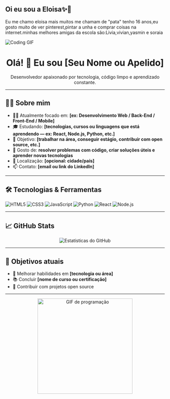 ## Oi eu sou a Eloisa✨🎀
Eu me chamo eloisa mais muitos me chamam de "pata" tenho 16 anos,eu gosto muito de ver pinterest,pintar a unha e comprar coisas na internet.minhas melhores amigas da escola são:Livia,vivian,yasmin e soraia


![Coding GIF](https://i.pinimg.com/originals/19/d5/39/19d5396de3a54f311a7ec6a5eb3456dc.gif)

<h1 align="center">Olá! 👋 Eu sou [Seu Nome ou Apelido]</h1>

<p align="center">
  Desenvolvedor apaixonado por tecnologia, código limpo e aprendizado constante.
</p>

---

## 🧑‍💻 Sobre mim

- 👨‍💻 Atualmente focado em: **[ex: Desenvolvimento Web / Back-End / Front-End / Mobile]**
- 🎓 Estudando: **[tecnologias, cursos ou linguagens que está aprendendo — ex: React, Node.js, Python, etc.]**
- 💼 Objetivo: **[trabalhar na área, conseguir estágio, contribuir com open source, etc.]**
- 🌱 Gosto de: **resolver problemas com código, criar soluções úteis e aprender novas tecnologias**
- 📍 Localização: **[opcional: cidade/país]**
- 📫 Contato: **[email ou link do LinkedIn]**

---

## 🛠️ Tecnologias & Ferramentas

![HTML5](https://img.shields.io/badge/HTML5-E34F26?style=flat&logo=html5&logoColor=white)
![CSS3](https://img.shields.io/badge/CSS3-1572B6?style=flat&logo=css3&logoColor=white)
![JavaScript](https://img.shields.io/badge/JavaScript-F7DF1E?style=flat&logo=javascript&logoColor=black)
![Python](https://img.shields.io/badge/Python-3776AB?style=flat&logo=python&logoColor=white)
![React](https://img.shields.io/badge/React-20232A?style=flat&logo=react&logoColor=61DAFB)
![Node.js](https://img.shields.io/badge/Node.js-339933?style=flat&logo=nodedotjs&logoColor=white)
<!-- Adicione ou remova as tecnologias que você usa -->

---

## 📈 GitHub Stats

<p align="center">
  <img src="https://github-readme-stats.vercel.app/api?username=[Eloisa488]&show_icons=true&theme=tokyonight" alt="Estatísticas do GitHub" />
</p>

---

## 🎯 Objetivos atuais

- 🔭 Melhorar habilidades em **[tecnologia ou área]**
- 📚 Concluir **[nome de curso ou certificação]**
- 🤝 Contribuir com projetos open source

---

<p align="center">
  <img src="https://media.giphy.com/media/qgQUggAC3Pfv687qPC/giphy.gif" width="300" alt="GIF de programação" />
</p>





 
